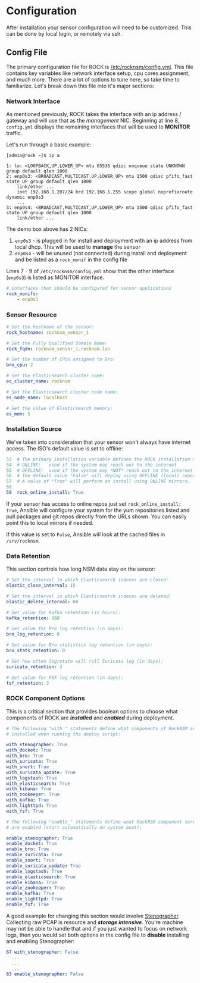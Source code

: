 # Configuration

After installation your sensor configuration will need to be customized.  This can be done by local login, or remotely via ssh.


## Config File
The primary configuration file for ROCK is [/etc/rocknsm/config.yml](https://github.com/rocknsm/rock/blob/master/playbooks/templates/rock_config.yml.j2).  This file contains key variables like network interface setup, cpu cores assignment, and much more.  There are a lot of options to tune here, so take time to familiarize.  Let's break down this file into it's major sections:  


### Network Interface
As mentioned previously, ROCK takes the interface with an ip address / gateway and will use that as the _management_ NIC.  Beginning at line 8, `config.yml` displays the remaining interfaces that will be used to **MONITOR** traffic.

Let's run through a basic example:  
```
[admin@rock ~]$ ip a

1: lo: <LOOPBACK,UP,LOWER_UP> mtu 65536 qdisc noqueue state UNKNOWN group default qlen 1000
2: enp0s3: <BROADCAST,MULTICAST,UP,LOWER_UP> mtu 1500 qdisc pfifo_fast state UP group default qlen 1000
    link/ether ...
    inet 192.168.1.207/24 brd 192.168.1.255 scope global noprefixroute dynamic enp0s3
    ...
3: enp0s4: <BROADCAST,MULTICAST,UP,LOWER_UP> mtu 1500 qdisc pfifo_fast state UP group default qlen 1000
    link/ether ...
```

The demo box above has 2 NICs:  
1. `enp0s3` - is plugged in for install and deployment with an ip address from local dhcp. This will be used to **manage** the sensor  
2. `enp0s4` - will be unused (not connected) during install and deployment and be listed as a `rock_monif` in the config file

Lines 7 - 9 of `/etc/rocknsm/config.yml` show that the other interface (`enp0s3`) is listed as MONITOR interface.
```yml
# interfaces that should be configured for sensor applications
rock_monifs:
    - enp0s3
```


### Sensor Resource

```yml
# Set the hostname of the sensor:
rock_hostname: rocknsm_sensor_1

# Set the Fully Qualified Domain Name:
rock_fqdn: rocknsm_sensor_1.rocknsm.lan

# Set the number of CPUs assigned to Bro:
bro_cpu: 2

# Set the Elasticsearch cluster name:
es_cluster_name: rocknsm

# Set the Elasticsearch cluster node name:
es_node_name: localhost

# Set the value of Elasticsearch memory:
es_mem: 5
```

### Installation Source
We've taken into consideration that your sensor won't always have internet access.  The ISO's default value is set to offline:  

```yml
53  # The primary installation variable defines the ROCK installation method:
54  # ONLINE:   used if the system may reach out to the internet
55  # OFFLINE:  used if the system may *NOT* reach out to the internet
56  # The default value "False" will deploy using OFFLINE (local) repos.
57  # A value of "True" will perform an install using ONLINE mirrors.
58
59  rock_online_install: True
```

If your sensor has access to online repos just set `rock_online_install: True`, Ansible will configure your system for the yum repositories listed and pull packages and git repos directly from the URLs shown. You can easily point this to local mirrors if needed.  

If this value is set to `False`, Ansible will look at the cached files in `/srv/rocknsm`.

### Data Retention
This section controls how long NSM data stay on the sensor:  
```yml
# Set the interval in which Elasticsearch indexes are closed:
elastic_close_interval: 15

# Set the interval in which Elasticsearch indexes are deleted:
elastic_delete_interval: 60

# Set value for Kafka retention (in hours):
kafka_retention: 168

# Set value for Bro log retention (in days):
bro_log_retention: 0

# Set value for Bro statistics log retention (in days):
bro_stats_retention: 0

# Set how often logrotate will roll Suricata log (in days):
suricata_retention: 3

# Set value for FSF log retention (in days):
fsf_retention: 3
```

### ROCK Component Options
This is a critical section that provides boolean options to choose what components of ROCK are **_installed_** and **_enabled_** during deployment.  

```yml
# The following "with_" statements define what components of RockNSM are
# installed when running the deploy script:

with_stenographer: True
with_docket: True
with_bro: True
with_suricata: True
with_snort: True
with_suricata_update: True
with_logstash: True
with_elasticsearch: True
with_kibana: True
with_zookeeper: True
with_kafka: True
with_lighttpd: True
with_fsf: True

# The following "enable_" statements define what RockNSM component services
# are enabled (start automatically on system boot):

enable_stenographer: True
enable_docket: True
enable_bro: True
enable_suricata: True
enable_snort: True
enable_suricata_update: True
enable_logstash: True
enable_elasticsearch: True
enable_kibana: True
enable_zookeeper: True
enable_kafka: True
enable_lighttpd: True
enable_fsf: True
```

A good example for changing this section would involve [Stenographer](../services/stenographer.md). Collecting raw PCAP is resource and _**storage intensive**_.  You're machine may not be able to handle that and if you just wanted to focus on network logs, then you would set both options in the config file to **disable** installing and enabling Stenographer:  

```yml
67 with_stenographer: False
  ...
  ...
  ...
83 enable_stenographer: False
```

